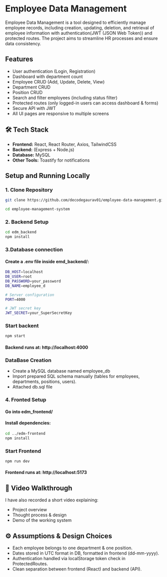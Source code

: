 # Employee Data Management

Employee Data Management is a tool designed to efficiently manage employee records, including creation, updating, deletion, and retrieval of employee information with authentication(JWT (JSON Web Token)) and protected routes. The project aims to streamline HR processes and ensure data consistency.


## Features
- User authentication (Login, Registration)
- Dashboard with department count
- Employee CRUD (Add, Update, Delete, View)
- Department CRUD
- Position CRUD
- Search and filter employees (including status filter)
- Protected routes (only logged-in users can access dashboard & forms)
- Secure API with JWT
- All UI pages are responsive to multiple screens 

## 🛠️ Tech Stack
- **Frontend:** React, React Router, Axios, TailwindCSS
- **Backend:** (Express + Node.js)  
- **Database:** MySQL
- **Other Tools:** Toastify for notifications

## Setup and Running Locally

### 1. Clone Repository
```bash
git clone https://github.com/decodegaurav01/employee-data-management.git

cd employee-management-system
```

###  2. Backend Setup
```bash
cd edm_backend
npm install
```
### 3.Database connection 
#### Create a .env file inside emd_backend/:
```bash
DB_HOST=localhost
DB_USER=root
DB_PASSWORD=your_password
DB_NAME=employee_d

# Server configuration
PORT=4000

# JWT secret key
JWT_SECRET=your_SuperSecretKey

```

### Start backent
```bash
npm start

```
#### Backend runs at: http://localhost:4000

### DataBase Creation

- Create a MySQL database named employee_db
- Import  prepared SQL schema manually (tables for employees,  departments, positions, users).
- Attached db.sql file

### 4. Fronted Setup
#### Go into edm_frontend/
#### Install dependencies:
```bash
cd ../edm-frontend
npm install
```
### Start Frontend
```bash
npm run dev


```
#### Frontend runs at: http://localhost:5173

## 🎥 Video Walkthrough

I have also recorded a short video explaining:

- Project overview
- Thought process & design
- Demo of the working system



## ⚙️ Assumptions & Design Choices

- Each employee belongs to one department & one position.
- Dates stored in UTC format in DB, formatted in frontend (dd-mm-yyyy).
- Authentication handled via localStorage token check in ProtectedRoutes.
- Clean separation between frontend (React) and backend (API).
